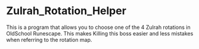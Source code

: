 # Zulrah_Rotation_Helper
This is a program that allows you to choose one of the 4 Zulrah rotations in OldSchool Runescape. This makes Killing this boss easier and less mistakes when referring to the rotation map.
